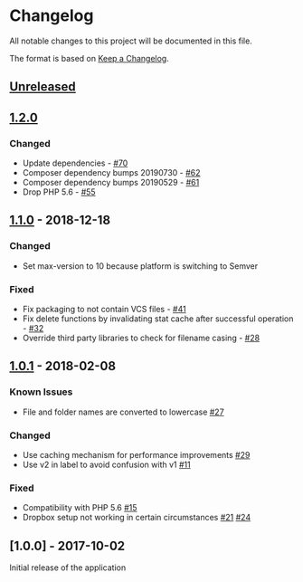 # Changelog

All notable changes to this project will be documented in this file.

The format is based on [Keep a Changelog](http://keepachangelog.com/en/1.0.0/).

## [Unreleased]

## [1.2.0]

### Changed
- Update dependencies - [#70](https://github.com/owncloud/files_external_dropbox/issues/70)
- Composer dependency bumps 20190730 - [#62](https://github.com/owncloud/files_external_dropbox/issues/62)
- Composer dependency bumps 20190529 - [#61](https://github.com/owncloud/files_external_dropbox/issues/61)
- Drop PHP 5.6 - [#55](https://github.com/owncloud/files_external_dropbox/issues/55)

## [1.1.0] - 2018-12-18

### Changed

- Set max-version to 10 because platform is switching to Semver

### Fixed

- Fix packaging to not contain VCS files - [#41](https://github.com/owncloud/files_external_dropbox/pull/41)
- Fix delete functions by invalidating stat cache after successful operation - [#32](https://github.com/owncloud/files_external_dropbox/issues/32)
- Override third party libraries to check for filename casing - [#28](https://github.com/owncloud/files_external_dropbox/issues/28)

## [1.0.1] - 2018-02-08
### Known Issues

- File and folder names are converted to lowercase [#27](https://github.com/owncloud/files_external_dropbox/issues/27)

### Changed

- Use caching mechanism for performance improvements [#29](https://github.com/owncloud/files_external_dropbox/pull/29)
- Use v2 in label to avoid confusion with v1 [#11](https://github.com/owncloud/files_external_dropbox/pull/11)

### Fixed

- Compatibility with PHP 5.6 [#15](https://github.com/owncloud/files_external_dropbox/pull/15)
- Dropbox setup not working in certain circumstances [#21](https://github.com/owncloud/files_external_dropbox/pull/21) [#24](https://github.com/owncloud/files_external_dropbox/pull/24/files)

## [1.0.0] - 2017-10-02

Initial release of the application

[Unreleased]: https://github.com/owncloud/files_external_dropbox/compare/v1.2.0...master
[1.2.0]: https://github.com/owncloud/files_external_dropbox/compare/v1.1.0...v1.2.0
[1.1.0]: https://github.com/owncloud/files_external_dropbox/compare/v1.0.1...v1.1.0
[1.0.1]: https://github.com/owncloud/files_external_dropbox/compare/v1.0.0...v1.0.1
